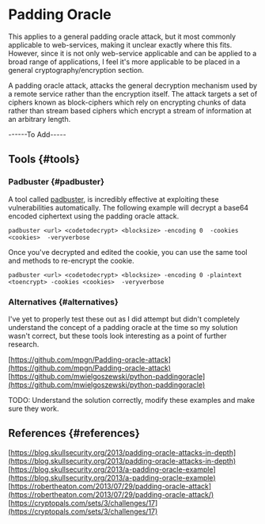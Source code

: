 # Padding Oracle

This applies to a general padding oracle attack, but it most commonly applicable to web-services, making it unclear exactly where this fits. However, since it is not only web-service applicable and can be applied to a broad range of applications, I feel it's more applicable to be placed in a general cryptography/encryption section.

A padding oracle attack, attacks the general decryption mechanism used by a remote service rather than the encryption itself. The attack targets a set of ciphers known as block-ciphers which rely on encrypting chunks of data rather than stream based ciphers which encrypt a stream of information at an arbitrary length.

------To Add-----

## Tools {#tools}

### Padbuster {#padbuster}

A tool called [padbuster](https://github.com/GDSSecurity/PadBuster), is incredibly effective at exploiting these vulnerabilities automatically. The following example will decrypt a base64 encoded ciphertext using the padding oracle attack.

```
padbuster <url> <codetodecrypt> <blocksize> -encoding 0  -cookies <cookies>  -veryverbose
```

Once you've decrypted and edited the cookie, you can use the same tool and methods to re-encrypt the cookie.

```
padbuster <url> <codetodecrypt> <blocksize> -encoding 0 -plaintext <toencrypt> -cookies <cookies>  -veryverbose
```

### Alternatives {#alternatives}

I've yet to properly test these out as I did attempt but didn't completely understand the concept of a padding oracle at the time so my solution wasn't correct, but these tools look interesting as a point of further research.

[https://github.com/mpgn/Padding-oracle-attack](https://github.com/mpgn/Padding-oracle-attack)  
[https://github.com/mwielgoszewski/python-paddingoracle](https://github.com/mwielgoszewski/python-paddingoracle)

TODO: Understand the solution correctly, modify these examples and make sure they work.

## References {#references}

[https://blog.skullsecurity.org/2013/padding-oracle-attacks-in-depth](https://blog.skullsecurity.org/2013/padding-oracle-attacks-in-depth)  
[https://blog.skullsecurity.org/2013/a-padding-oracle-example](https://blog.skullsecurity.org/2013/a-padding-oracle-example)  
[https://robertheaton.com/2013/07/29/padding-oracle-attack](https://robertheaton.com/2013/07/29/padding-oracle-attack/)  
[https://cryptopals.com/sets/3/challenges/17](https://cryptopals.com/sets/3/challenges/17)

